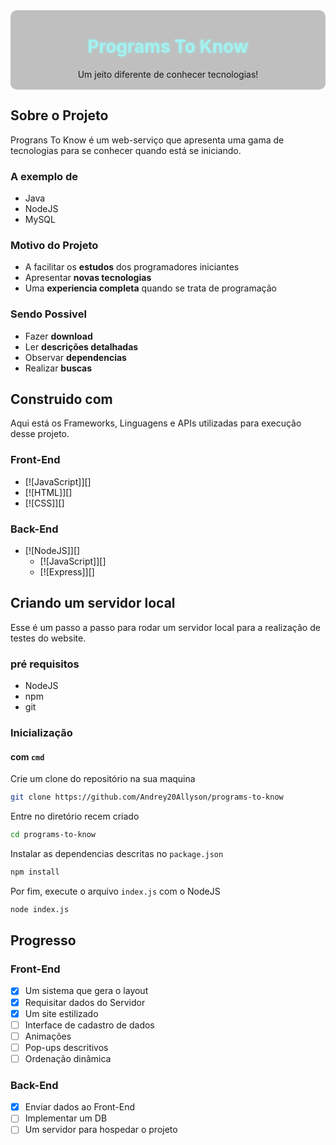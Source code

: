 <!-- Project Logo -->
<div style='background-color: #0000003f; padding: 2px; border-radius: 10px' align='center'>
    <h1 id='text' style='color: #a2f2f2; text-shadow: 0px 0px 4px #a2f0f0cf;'>Programs To Know</h1>
    <p>Um jeito diferente de conhecer tecnologias!</p>
</div>

## Sobre o Projeto

Prograns To Know é um web-serviço que apresenta uma gama de tecnologias para se conhecer quando está se iniciando.

### A exemplo de

- Java
- NodeJS
- MySQL

### Motivo do Projeto
- A facilitar os **estudos** dos programadores iniciantes
- Apresentar **novas tecnologias**
- Uma **experiencia completa** quando se trata de programação

### Sendo Possivel

- Fazer **download**
- Ler **descrições detalhadas**
- Observar **dependencias**
- Realizar **buscas**

## Construido com

Aqui está os Frameworks, Linguagens e APIs utilizadas para execução desse projeto.

### Front-End

- [![JavaScript]][]
- [![HTML]][]
- [![CSS]][]

### Back-End

- [![NodeJS]][]
    - [![JavaScript]][]
    - [![Express]][]

## Criando um servidor local

Esse é um passo a passo para rodar um servidor local para a realização de testes do website.

### pré requisitos

- NodeJS
- npm
- git

### Inicialização

#### com `cmd`

Crie um clone do repositório na sua maquina

```sh
git clone https://github.com/Andrey20Allyson/programs-to-know
```

Entre no diretório recem criado

```sh
cd programs-to-know
```

Instalar as dependencias descritas no `package.json`

```sh
npm install
```

Por fim, execute o arquivo `index.js` com o NodeJS

```sh
node index.js
```

## Progresso

### Front-End
- [x] Um sistema que gera o layout
- [x] Requisitar dados do Servidor
- [x] Um site estilizado
- [ ] Interface de cadastro de dados
- [ ] Animações
- [ ] Pop-ups descritivos
- [ ] Ordenação dinâmica
### Back-End
- [x] Enviar dados ao Front-End
- [ ] Implementar um DB
- [ ] Um servidor para hospedar o projeto